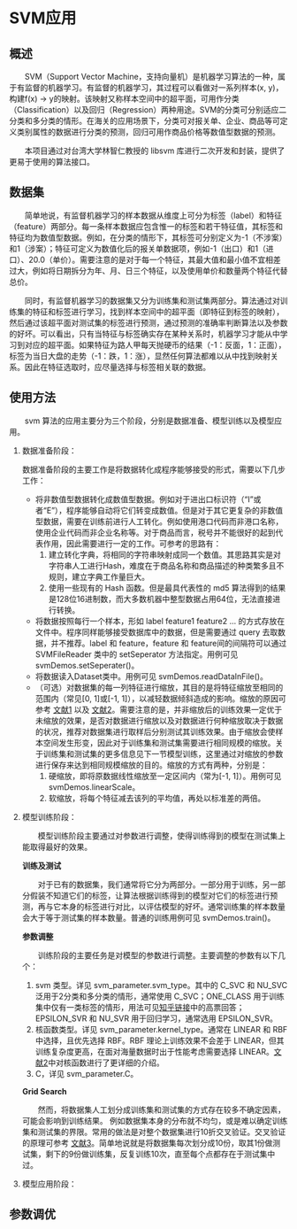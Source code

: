 # SVM应用

## 概述

  SVM（Support Vector Machine，支持向量机）是机器学习算法的一种，属于有监督的机器学习。有监督的机器学习，其过程可以看做对一系列样本(x, y)，构建f(x) -> y的映射。该映射又称样本空间中的超平面，可用作分类（Classification）以及回归（Regression）两种用途。SVM的分类可分别适应二分类和多分类的情形。在海关的应用场景下，分类可对报关单、企业、商品等可定义类别属性的数据进行分类的预测，回归可用作商品价格等数值型数据的预测。

  本项目通过对台湾大学林智仁教授的 libsvm 库进行二次开发和封装，提供了更易于使用的算法接口。

## 数据集

  简单地说，有监督机器学习的样本数据从维度上可分为标签（label）和特征（feature）两部分。每一条样本数据应包含惟一的标签和若干特征值，其标签和特征均为数值型数据。例如，在分类的情形下，其标签可分别定义为-1（不涉案）和1（涉案）；特征可定义为数值化后的报关单数据项，例如-1（出口）和1（进口）、20.0（单价）。需要注意的是对于每一个特征，其最大值和最小值不宜相差过大，例如将日期拆分为年、月、日三个特征，以及使用单价和数量两个特征代替总价。

  同时，有监督机器学习的数据集又分为训练集和测试集两部分。算法通过对训练集的特征和标签进行学习，找到样本空间中的超平面（即特征到标签的映射），然后通过该超平面对测试集的标签进行预测，通过预测的准确率判断算法以及参数的好坏。可以看出，只有当特征与标签确实存在某种关系时，机器学习才能从中学习到对应的超平面。如果特征为路人甲每天抛硬币的结果（-1：反面，1：正面），标签为当日大盘的走势（-1：跌，1：涨），显然任何算法都难以从中找到映射关系。因此在特征选取时，应尽量选择与标签相关联的数据。

## 使用方法

  svm 算法的应用主要分为三个阶段，分别是数据准备、模型训练以及模型应用。

1. 数据准备阶段：

   数据准备阶段的主要工作是将数据转化成程序能够接受的形式，需要以下几步工作：

   * 将非数值型数据转化成数值型数据。例如对于进出口标识符（“I”或者“E”），程序能够自动将它们转变成数值。但是对于其它更复杂的非数值型数据，需要在训练前进行人工转化。例如使用港口代码而非港口名称，使用企业代码而非企业名称等。对于商品而言，税号并不能很好的起到代表作用，因此需要进行一定的工作。可参考的思路有：
     1. 建立转化字典，将相同的字符串映射成同一个数值。其思路其实是对字符串人工进行Hash，难度在于商品名称和商品描述的种类繁多且不规则，建立字典工作量巨大。
     2. 使用一些现有的 Hash 函数。但是最具代表性的 md5 算法得到的结果是128位16进制数，而大多数机器中整型数据占用64位，无法直接进行转换。
   * 将数据按照每行一个样本，形如 label feature1 feature2 ... 的方式存放在文件中。程序同样能够接受数据库中的数据，但是需要通过 query 去取数据，并不推荐。label 和 feature，feature 和 feature间的间隔符可以通过 SVMFileReader 类中的 setSeperator 方法指定。用例可见 svmDemos.setSeperater()。
   * 将数据读入Dataset类中。用例可见 svmDemos.readDataInFile()。
   * （可选）对数据集的每一列特征进行缩放，其目的是将特征缩放至相同的范围内（常见[0, 1]或[-1, 1]），以减轻数据倾斜造成的影响。缩放的原因可参考 [文献1](http://neerajkumar.org/writings/svm/) 以及 [文献2](http://www.csie.ntu.edu.tw/~cjlin/papers/guide/guide.pdf)。需要注意的是，并非缩放后的训练效果一定优于未缩放的效果，是否对数据进行缩放以及对数据进行何种缩放取决于数据的状况，推荐对数据集进行取样后分别测试其训练效果。由于缩放会使样本空间发生形变，因此对于训练集和测试集需要进行相同规模的缩放。关于训练集和测试集的更多信息见下一节模型训练，这里通过对缩放的参数进行保存来达到相同规模缩放的目的。缩放的方式有两种，分别是：
     1. 硬缩放，即将原数据线性缩放至一定区间内（常为[-1, 1]）。用例可见 svmDemos.linearScale。
     2. 软缩放，将每个特征减去该列的平均值，再处以标准差的两倍。

2. 模型训练阶段：

     模型训练阶段主要通过对参数进行调整，使得训练得到的模型在测试集上能取得最好的效果。

   **训练及测试**

     对于已有的数据集，我们通常将它分为两部分。一部分用于训练，另一部分假装不知道它们的标签，让算法根据训练得到的模型对它们的标签进行预测，再与它本身的标签进行对比，以评估模型的好坏。通常训练集的样本数量会大于等于测试集的样本数量。普通的训练用例可见 svmDemos.train()。

   **参数调整**

     训练阶段的主要任务是对模型的参数进行调整。主要调整的参数有以下几个：

   1. svm 类型。详见 svm_parameter.svm_type。其中的 C_SVC 和 NU_SVC 泛用于2分类和多分类的情形，通常使用 C_SVC；ONE_CLASS 用于训练集中仅有一类标签的情形，用法可见[知乎链接](https://www.zhihu.com/question/22365729)中的高票回答；EPSILON_SVR 和 NU_SVR 用于回归学习，通常选用 EPSILON_SVR。
   2. 核函数类型。详见 svm_parameter.kernel_type。通常在 LINEAR 和 RBF 中选择，且优先选择 RBF。RBF 理论上训练效果不会差于 LINEAR，但其训练复杂度更高，在面对海量数据时出于性能考虑需要选择 LINEAR。[文献2](https://link.zhihu.com/?target=https%3A//www.csie.ntu.edu.tw/~cjlin/papers/guide/guide.pdf)中对核函数进行了更详细的介绍。
   3. C，详见 svm_parameter.C。

   **Grid Search**

     然而，将数据集人工划分成训练集和测试集的方式存在较多不确定因素，可能会影响到训练结果。 例如数据集本身的分布就不均匀，或是难以确定训练集和测试集的界限。常用的做法是对整个数据集进行10折交叉验证。交叉验证的原理可参考 [文献3](http://www.jianshu.com/p/201a164e1b35)。简单地说就是将数据集每次划分成10份，取其1份做测试集，剩下的9份做训练集，反复训练10次，直至每个点都存在于测试集中过。

3. 模型应用阶段：



## 参数调优

